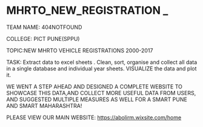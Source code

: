 # MHRTO_NEW_REGISTRATION _ 
TEAM NAME: 404NOTFOUND

COLLEGE: PICT PUNE(SPPU)       

TOPIC:NEW MHRTO VEHICLE REGISTRATIONS 2000-2017


TASK:
Extract data to excel sheets .
Clean, sort, organise and collect all data in a single database and individual year sheets.
VISUALIZE the data and plot it.



WE WENT A STEP AHEAD AND DESIGNED A COMPLETE WEBSITE TO SHOWCASE THIS DATA,AND COLLECT MORE USEFUL DATA FROM USERS, AND SUGGESTED MULTIPLE MEASURES AS WELL FOR A SMART PUNE AND SMART MAHARASHTRA!



 PLEASE VIEW OUR MAIN WEBSITE:  https://abolirm.wixsite.com/home
